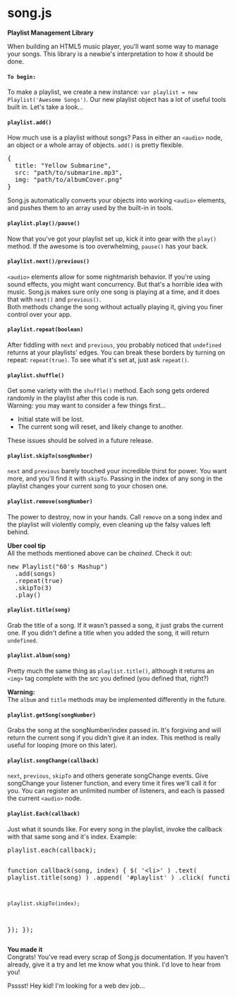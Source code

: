 # song.js
<strong>Playlist Management Library</strong>

<p>
  When building an HTML5 music player, you'll want some way to manage
  your songs.
  This library is a newbie's interpretation to how it should be done.
</p>

<h4>
  <code>To begin:</code>
</h4>
<p>
  To make a playlist, we create a new instance:
  <code>var playlist = new Playlist('Awesome Songs')</code>.
  Our new playlist object has a lot of useful tools built in. Let's
  take a look...<br>
</p>

<h4>
  <code>playlist.add()</code>
</h4>
<p>
  How much use is a playlist without
  songs? Pass in either an <code>&lt;audio&gt;</code> node, an object
  or a whole array of objects. <code>add()</code> is pretty flexible.
<pre>{
  title: "Yellow Submarine",
  src: "path/to/submarine.mp3",
  img: "path/to/albumCover.png"
}</pre>
  Song.js automatically converts your objects into working
  <code>&lt;audio&gt;</code> elements, and pushes them to an array
  used by the built-in in tools.
</p>

<h4>
  <code>playlist.play()/pause()</code>
</h4>
<p>
  Now that you've got your playlist set up, kick it into gear
  with the <code>play()</code> method. If the awesome is too
  overwhelming, <code>pause()</code> has your back.
</p>

<h4>
  <code>playlist.next()/previous()</code>
</h4>
<p>
  <code>&lt;audio&gt;</code> elements allow for some
  nightmarish behavior. If you're using sound effects, you might
  want concurrency. But that's a horrible idea with music. Song.js
  makes sure only one song is playing at a time, and it does that
  with <code>next()</code> and <code>previous()</code>.<br>
  Both methods change the song without actually playing it,
  giving you finer control over your app.
</p>

<h4>
  <code>playlist.repeat(boolean)</code>
</h4>
<p>
  After fiddling with <code>next</code> and <code>previous</code>,
  you probably noticed that <code>undefined</code> returns
  at your playlists' edges. You can break these borders by
  turning on repeat: <code>repeat(true)</code>.
  To see what it's set at, just ask <code>repeat()</code>.
</p>

<h4>
  <code>playlist.shuffle()</code>
</h4>
<p>
  Get some variety with the <code>shuffle()</code> method.
  Each song gets ordered randomly in the playlist after this
  code is run.<br>
  Warning: you may want to consider a few things first...
  <ul>
    <li>Initial state will be lost.</li>
    <li>The current song will reset, and likely change
    to another.</li>
  </ul>
  These issues should be solved in a future release.
</p>

<h4>
  <code>playlist.skipTo(songNumber)</code>
</h4>
<p>
  <code>next</code> and <code>previous</code> barely touched
  your incredible thirst for power. You want more, and you'll find
  it with <code>skipTo</code>. Passing in the index of any
  song in the playlist changes your current song to your
  chosen one.
</p>

<h4>
  <code>playlist.remove(songNumber)</code>
</h4>
<p>
  The power to destroy, now in your hands. Call <code>remove</code>
  on a song index and the playlist will violently comply, even
  cleaning up the falsy values left behind.
</p>

<p>
  <strong>Uber cool tip</strong><br>
  All the methods mentioned above can be <i>chained</i>. Check it
  out:
<pre>
new Playlist("60's Mashup")
  .add(songs)
  .repeat(true)
  .skipTo(3)
  .play()
</pre>
</p>

<h4>
  <code>playlist.title(song)</code>
</h4>
<p>
  Grab the title of a song. If it wasn't passed a song, it just
  grabs the current one. If you didn't define a
  title when you added the song, it will return
  <code>undefined</code>.
</p>

<h4>
  <code>playlist.album(song)</code>
</h4>
<p>
  Pretty much the same thing as <code>playlist.title()</code>,
  although it returns an <code>&lt;img&gt;</code> tag complete
  with the src you defined (you defined that, right?)
</p>
<p>
  <strong>Warning:</strong><br>
  The <code>album</code> and <code>title</code> methods may be
  implemented differently in the future.
</p>

<h4>
  <code>playlist.getSong(songNumber)</code>
</h4>
<p>
  Grabs the song at the songNumber/index passed in. It's forgiving
  and will return the current song if you didn't give it an index.
  This method is really useful for looping (more on this later).
</p>

<h4>
  <code>playlist.songChange(callback)</code>
</h4>
<p>
  <code>next</code>, <code>previous</code>, <code>skipTo</code>
  and others generate songChange events. Give songChange your
  listener function, and every time it fires we'll call it for you.
  You can register an unlimited number of listeners, and each is
  passed the current <code>&lt;audio&gt;</code> node.
</p>

<h4>
  <code>playlist.Each(callback)</code>
</h4>
<p>
  Just what it sounds like. For every song in the playlist,
  invoke the callback with that same song and it's index. Example:
<pre>
playlist.each(callback);

function callback(song, index) {
  $( '&lt;li&gt;' )
  .text( playlist.title(song) )
  .append( '#playlist' )
  .click( function() {
  
    playlist.skipTo(index);
    
  });
});
</pre>
</p>

<p>
  <strong>You made it</strong><br>
  Congrats! You've read every scrap of Song.js documentation. If
  you haven't already, give it a try and let me know what you
  think. I'd love to hear from you!
</p>

<p>
  Psssst! Hey kid! I'm looking for a web dev job...
</p>